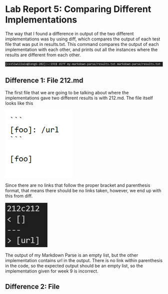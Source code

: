 # Lab Report 5: Comparing Different Implementations

The way that I found a difference in output of the two different implementations was by using diff, which compares the output of each test file that was put in results.txt. This command compares the output of each implementation with each other, and prints out all the instances where the results are different from each other.

![Image](RunningDiffCommand.PNG)

## Difference 1: File 212.md

The first file that we are going to be talking about where the implementations gave two different results is with 212.md. The file itself looks like this

![Image](212MarkdownCode.PNG)

Since there are no links that follow the proper bracket and parenthesis format, that means there should be no links taken, however, we end up with this from diff.

![Image](212MarkdownOutputs.PNG)

The output of my Markdown Parse is an empty list, but the other implementation contains url in the output. There is no link within parenthesis in the code, so the expected output should be an empty list, so the implementation given for week 9 is incorrect.

## Difference 2: File